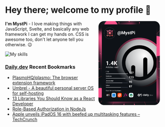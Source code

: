 # Hey there; welcome to my profile 👋

<a href="https://app.daily.dev/MystPi"><img src="https://github.com/MystPi/MystPi/blob/main/devcard.svg" width="200" alt="MystPi's Dev Card" align="right"/></a>

**I'm MystPi** - I love making things with JavaScript, Svelte, and basically any web framework I can get my hands on. CSS is awesome too, don't let anyone tell you otherwise. 😉

![My skills](https://skillicons.dev/icons?i=svelte,js,html,css,py,ruby,react,tailwind)

### [Daily.dev](https://daily.dev) Recent Bookmarks
<!-- daily.dev BOOKMARKS:START -->
- [PlasmoHQ/plasmo: The browser extension framework](https://app.daily.dev/posts/5VQptsQ_F?utm_source=rss&utm_medium=bookmarks&utm_campaign=Itr6mLfRdMms0HCyePtl9)
- [Umbrel - A beautiful personal server OS for self-hosting](https://app.daily.dev/posts/mVnEJg0ba?utm_source=rss&utm_medium=bookmarks&utm_campaign=Itr6mLfRdMms0HCyePtl9)
- [13 Libraries You Should Know as a React Developer](https://app.daily.dev/posts/3miP5wDc1?utm_source=rss&utm_medium=bookmarks&utm_campaign=Itr6mLfRdMms0HCyePtl9)
- [Role-Based Authorization in NodeJs](https://app.daily.dev/posts/ut5IPEo80?utm_source=rss&utm_medium=bookmarks&utm_campaign=Itr6mLfRdMms0HCyePtl9)
- [Apple unveils iPadOS 16 with beefed up multitasking features – TechCrunch](https://app.daily.dev/posts/p3tFVcHtg?utm_source=rss&utm_medium=bookmarks&utm_campaign=Itr6mLfRdMms0HCyePtl9)
<!-- daily.dev BOOKMARKS:END -->
